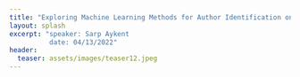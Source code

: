 ```yaml
---
title: "Exploring Machine Learning Methods for Author Identification on Micro-Messages"
layout: splash
excerpt: "speaker: Sarp Aykent
          date: 04/13/2022"
header:
  teaser: assets/images/teaser12.jpeg
---
```

